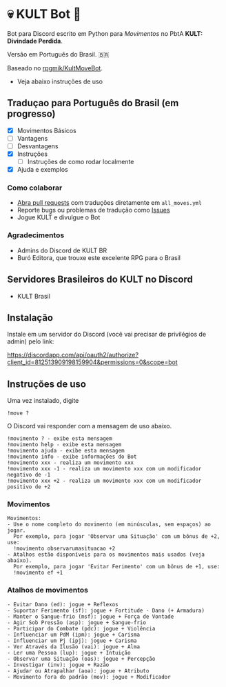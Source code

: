 # 💀 KULT Bot 🤖

Bot para Discord escrito em Python para _Movimentos_ no PbtA **KULT: Divindade Perdida**.

Versão em Português do Brasil. 🇧🇷

Baseado no [rpgmik/KultMoveBot](https://github.com/rpgmik/KultMoveBot).

- Veja abaixo instruções de uso

## Traduçao para Português do Brasil (em progresso)

- [x] Movimentos Básicos
- [ ] Vantagens
- [ ] Desvantagens
- [x] Instruções
  + [ ] Instruções de como rodar localmente
- [x] Ajuda e exemplos

### Como colaborar

- [Abra pull requests][creating-a-pr] com traduções diretamente em `all_moves.yml`
- Reporte bugs ou problemas de tradução como [Issues][issues]
- Jogue KULT e divulgue o Bot

[creating-a-pr]: https://docs.github.com/pt/github/collaborating-with-issues-and-pull-requests/creating-a-pull-request
[issues]: https://github.com/paulodiovani/kult-move-bot-ptbr/issues

### Agradecimentos

- Admins do Discord de KULT BR
- Buró Editora, que trouxe este excelente RPG para o Brasil

## Servidores Brasileiros do KULT no Discord

- KULT Brasil
 
## Instalação

Instale em um servidor do Discord (você vai precisar de privilégios de admin) pelo link:

https://discordapp.com/api/oauth2/authorize?client_id=812513909198159904&permissions=0&scope=bot

## Instruções de uso

Uma vez instalado, digite

`
!move ?
`

O Discord vai responder com a mensagem de uso abaixo.


```
!movimento ? - exibe esta mensagem
!movimento help - exibe esta mensagem
!movimento ajuda - exibe esta mensagem
!movimento info - exibe informações do Bot
!movimento xxx - realiza um movimento xxx
!movimento xxx -1 - realiza um movimento xxx com um modificador negativo de -1
!movimento xxx +2 - realiza um movimento xxx com um modificador positivo de +2
```

### Movimentos

```
Movimentos:
- Use o nome completo do movimento (em minúsculas, sem espaços) ao jogar.
  Por exemplo, para jogar 'Observar uma Situação' com um bônus de +2, use:
  !movimento observarumasituacao +2
- Atalhos estão disponíveis para os movimentos mais usados (veja abaixo).
  Por exemplo, para jogar 'Evitar Ferimento' com um bônus de +1, use:
  !movimento ef +1
```

### Atalhos de movimentos

```
- Evitar Dano (ed): jogue + Reflexos
- Suportar Ferimento (sf): jogue + Fortitude - Dano (+ Armadura)
- Manter o Sangue-frio (msf): jogue + Força de Vontade
- Agir Sob Pressão (asp): jogue + Sangue-frio
- Participar do Combate (pdc): jogue + Violência
- Influenciar um PdM (ipm): jogue + Carisma
- Influenciar um Pj (ipj): jogue + Carisma
- Ver Através da Ilusão (vai): jogue + Alma
- Ler uma Pessoa (lup): jogue + Intuição
- Observar uma Situação (oas): jogue + Percepção
- Investigar (inv): jogue + Razão
- Ajudar ou Atrapalhar (aoa): jogue + Atributo
- Movimento fora do padrão (mov): jogue + Modificador
```
